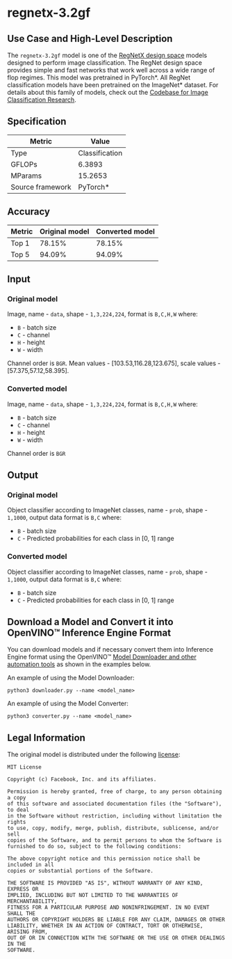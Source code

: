 # regnetx-3.2gf

## Use Case and High-Level Description

The `regnetx-3.2gf` model is one of the [RegNetX design space](https://arxiv.org/pdf/2003.13678)
models designed to perform image classification. The RegNet design space provides simple and fast networks that work well across a wide
range of flop regimes. This model was pretrained in PyTorch\*. All RegNet classification models have been pretrained on the ImageNet\* dataset. For details about this family of models, check out the [Codebase for Image Classification Research](https://github.com/facebookresearch/pycls).

## Specification

| Metric           | Value          |
| ---------------- | -------------- |
| Type             | Classification |
| GFLOPs           | 6.3893         |
| MParams          | 15.2653        |
| Source framework | PyTorch\*      |

## Accuracy

| Metric | Original model | Converted model |
| ------ | -------------- | --------------- |
| Top 1  | 78.15%         | 78.15%          |
| Top 5  | 94.09%         | 94.09%          |

## Input

### Original model

Image, name - `data`,  shape - `1,3,224,224`, format is `B,C,H,W` where:

- `B` - batch size
- `C` - channel
- `H` - height
- `W` - width

Channel order is `BGR`.
Mean values - [103.53,116.28,123.675], scale values - [57.375,57.12,58.395].

### Converted model

Image, name - `data`,  shape - `1,3,224,224`, format is `B,C,H,W` where:

- `B` - batch size
- `C` - channel
- `H` - height
- `W` - width

Channel order is `BGR`

## Output

### Original model

Object classifier according to ImageNet classes, name - `prob`,  shape - `1,1000`, output data format is `B,C` where:

- `B` - batch size
- `C` - Predicted probabilities for each class in  [0, 1] range

### Converted model

Object classifier according to ImageNet classes, name - `prob`,  shape - `1,1000`, output data format is `B,C` where:

- `B` - batch size
- `C` - Predicted probabilities for each class in  [0, 1] range

## Download a Model and Convert it into OpenVINO™ Inference Engine Format

You can download models and if necessary convert them into Inference Engine format using the OpenVINO™ [Model Downloader and other automation tools](../../../tools/downloader/README.md) as shown in the examples below.

An example of using the Model Downloader:
```
python3 downloader.py --name <model_name>
```

An example of using the Model Converter:
```
python3 converter.py --name <model_name>
```

## Legal Information

The original model is distributed under the following
[license](https://raw.githubusercontent.com/facebookresearch/pycls/master/LICENSE):

```
MIT License

Copyright (c) Facebook, Inc. and its affiliates.

Permission is hereby granted, free of charge, to any person obtaining a copy
of this software and associated documentation files (the "Software"), to deal
in the Software without restriction, including without limitation the rights
to use, copy, modify, merge, publish, distribute, sublicense, and/or sell
copies of the Software, and to permit persons to whom the Software is
furnished to do so, subject to the following conditions:

The above copyright notice and this permission notice shall be included in all
copies or substantial portions of the Software.

THE SOFTWARE IS PROVIDED "AS IS", WITHOUT WARRANTY OF ANY KIND, EXPRESS OR
IMPLIED, INCLUDING BUT NOT LIMITED TO THE WARRANTIES OF MERCHANTABILITY,
FITNESS FOR A PARTICULAR PURPOSE AND NONINFRINGEMENT. IN NO EVENT SHALL THE
AUTHORS OR COPYRIGHT HOLDERS BE LIABLE FOR ANY CLAIM, DAMAGES OR OTHER
LIABILITY, WHETHER IN AN ACTION OF CONTRACT, TORT OR OTHERWISE, ARISING FROM,
OUT OF OR IN CONNECTION WITH THE SOFTWARE OR THE USE OR OTHER DEALINGS IN THE
SOFTWARE.
```
